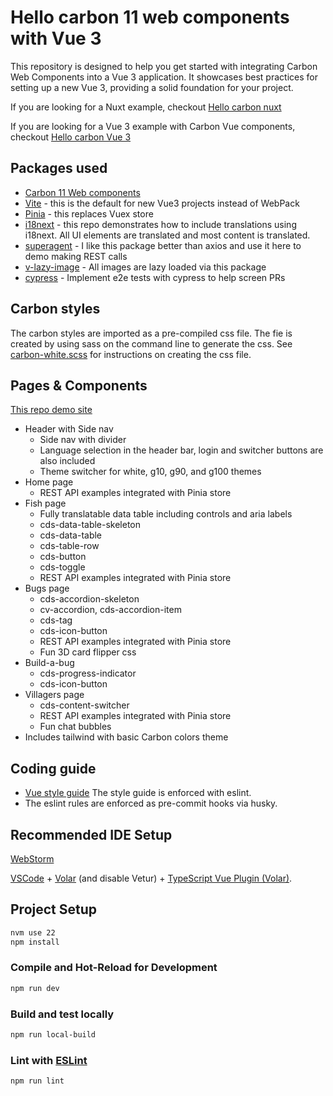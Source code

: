 # Hello carbon 11 web components with Vue 3

This repository is designed to help you get started with integrating Carbon Web Components into a Vue 3 application. It
showcases best practices for setting up a new Vue 3, providing a solid foundation for your project.

If you are looking for a Nuxt example, checkout [Hello carbon nuxt](https://github.com/davidnixon/hello-carbon-nuxt)

If you are looking for a Vue 3 example with Carbon Vue components,
checkout [Hello carbon Vue 3](https://github.com/IBM/hello-carbon-vue3)

## Packages used

- [Carbon 11 Web components](https://web-components.carbondesignsystem.com/)
- [Vite](https://vitejs.dev/) - this is the default for new Vue3 projects instead of WebPack
- [Pinia](https://pinia.vuejs.org/) - this replaces Vuex store
- [i18next](https://www.i18next.com/) - this repo demonstrates how to include translations using i18next. All UI
  elements are translated and most content is translated.
- [superagent](https://www.npmjs.com/package/superagent) - I like this package better than axios and use it here to demo
  making REST calls
- [v-lazy-image](https://www.npmjs.com/package/v-lazy-image) - All images are lazy loaded via this package
- [cypress](https://www.cypress.io/) - Implement e2e tests with cypress to help screen PRs

## Carbon styles

The carbon styles are imported as a pre-compiled css file. The fie is created by using sass on the command line to
generate the css.
See [carbon-white.scss](./src/styles/_carbon-white.scss) for instructions on creating the css file.

## Pages & Components

[This repo demo site](https://ibm.github.io/hello-carbon-vue3/hello-carbon11-vue3/)

- Header with Side nav
    - Side nav with divider
    - Language selection in the header bar, login and switcher buttons are also included
    - Theme switcher for white, g10, g90, and g100 themes
- Home page
    - REST API examples integrated with Pinia store
- Fish page
    - Fully translatable data table including controls and aria labels
    - cds-data-table-skeleton
    - cds-data-table
    - cds-table-row
    - cds-button
    - cds-toggle
    - REST API examples integrated with Pinia store
- Bugs page
    - cds-accordion-skeleton
    - cv-accordion, cds-accordion-item
    - cds-tag
    - cds-icon-button
    - REST API examples integrated with Pinia store
    - Fun 3D card flipper css
- Build-a-bug
    - cds-progress-indicator
    - cds-icon-button
- Villagers page
    - cds-content-switcher
    - REST API examples integrated with Pinia store
    - Fun chat bubbles
- Includes tailwind with basic Carbon colors theme

## Coding guide

- [Vue style guide](https://vuejs.org/style-guide/) The style guide is enforced with eslint.
- The eslint rules are enforced as pre-commit hooks via husky.

## Recommended IDE Setup

[WebStorm](https://www.jetbrains.com/webstorm/)

[VSCode](https://code.visualstudio.com/) + [Volar](https://marketplace.visualstudio.com/items?itemName=Vue.volar) (and
disable
Vetur) + [TypeScript Vue Plugin (Volar)](https://marketplace.visualstudio.com/items?itemName=Vue.vscode-typescript-vue-plugin).

## Project Setup

```sh
nvm use 22
npm install
```

### Compile and Hot-Reload for Development

```sh
npm run dev
```

### Build and test locally

```sh
npm run local-build
```

### Lint with [ESLint](https://eslint.org/)

```sh
npm run lint
```
